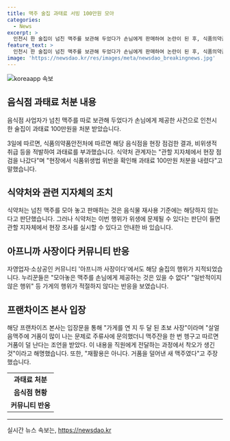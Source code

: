 ```yaml
---
title: 맥주 술집 과태료 서빙 100만원 모아
categories:
  - News
excerpt: >
  인천시 한 술집이 넘친 맥주를 보관해 두었다가 손님에게 판매하여 논란이 된 후, 식품의약품안전처로부터 100만원의 과태료를 부과받았다. 관할 지자체는 현장 점검을 통해 비위생적 취급 등을 적발하고, 해당 술집에 과태료를 부과했다고 전했다. 이에 대해 자영업자와 소상공인 커뮤니티에서 해당 술집의 행위를 비판하는 목소리가 나오고 있으며, 해당 프랜차이즈 본사는 사장의 실수로 사고가 발생한 것이라고 주장했다.
feature_text: >
  인천시 한 술집이 넘친 맥주를 보관해 두었다가 손님에게 판매하여 논란이 된 후, 식품의약품안전처로부터 100만원의 과태료를 부과받았다. 관할 지자체는 현장 점검을 통해 비위생적 취급 등을 적발하고, 해당 술집에 과태료를 부과했다고 전했다. 이에 대해 자영업자와 소상공인 커뮤니티에서 해당 술집의 행위를 비판하는 목소리가 나오고 있으며, 해당 프랜차이즈 본사는 사장의 실수로 사고가 발생한 것이라고 주장했다.
image: 'https://newsdao.kr/res/images/meta/newsdao_breakingnews.jpg'
---
```


<p><img src="https://newsdao.kr/res/images/meta/newsdao_breakingnews.jpg" alt="koreaapp 속보" /></p>

<h2 data-ke-size="size26">음식점 과태료 처분 내용</h2>

<p>음식점 사업자가 넘친 맥주를 따로 보관해 두었다가 손님에게 제공한 사건으로 인천시 한 술집이 과태료 100만원을 처분 받았습니다.</p>

<p data-ke-size="size16">3일에 따르면, 식품의약품안전처에 따르면 해당 음식점을 현장 점검한 결과, 비위생적 취급 등을 적발하여 과태료를 부과했습니다. 식약처 관계자는 "관할 지자체에서 현장 점검을 나갔다"며 "현장에서 식품위생법 위반을 확인해 과태료 100만원 처분을 내렸다"고 말했습니다.</p>

<h2 data-ke-size="size26">식약처와 관련 지자체의 조치</h2>

<p data-ke-size="size16">식약처는 넘친 맥주를 모아 놓고 판매하는 것은 음식물 재사용 기준에는 해당하지 않는다고 판단했습니다. 그러나 식약처는 이번 행위가 위생에 문제될 수 있다는 판단이 들면 관할 지자체에서 현장 조사를 실시할 수 있다고 안내한 바 있습니다.</p>

<h2 data-ke-size="size26">아프니까 사장이다 커뮤니티 반응</h2>

<p data-ke-size="size16">자영업자·소상공인 커뮤니티 '아프니까 사장이다'에서도 해당 술집의 행위가 지적되었습니다. 누리꾼들은 "모아놓은 맥주를 손님에게 제공하는 것은 있을 수 없다" "일반적이지 않은 행위" 등 가게의 행위가 적절하지 않다는 반응을 보였습니다.</p>

<h2 data-ke-size="size26">프랜차이즈 본사 입장</h2>

<p data-ke-size="size16">해당 프랜차이즈 본사는 입장문을 통해 "가게를 연 지 두 달 된 초보 사장"이라며 "살얼음맥주에 거품이 많이 나는 문제로 주류사에 문의했더니 맥주잔을 한 번 헹구고 따르면 거품이 덜 난다는 조언을 받았다. 이 내용을 직원에게 전달하는 과정에서 착오가 생긴 것"이라고 해명했습니다. 또한, "재활용은 아니다. 거품을 덜어낸 새 맥주였다"고 주장했습니다.</p>

<table>
   <tr>
      <td style="text-align: center; height: 17px;"><b>과태료 처분</b></td>
   </tr>
   <tr>
      <td style="text-align: center; height: 17px;"><b>음식점 현황</b></td>
   </tr>
   <tr>
      <td style="text-align: center; height: 17px;"><b>커뮤니티 반응</b></td>
   </tr>
</table>

<hr>
실시간 뉴스 속보는, <a href="https://newsdao.kr" rel="dofollow">https://newsdao.kr</a>


